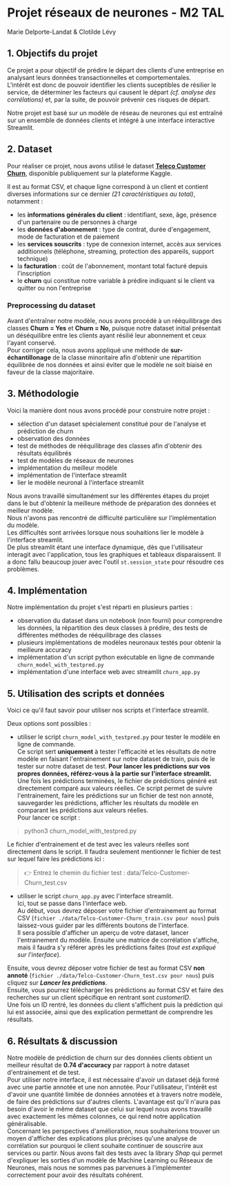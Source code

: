 # Projet réseaux de neurones - M2 TAL  
Marie Delporte-Landat & Clotilde Lévy

## 1. Objectifs du projet  
Ce projet a pour objectif de prédire le départ des clients d'une entreprise en analysant leurs données transactionnelles et comportementales.  
L'intérêt est donc de pouvoir identifier les clients suceptibles de résilier le service, de déterminer les facteurs qui causent le départ _(cf. analyse des corrélations)_ et, par la suite, de pouvoir prévenir ces risques de départ.  

Notre projet est basé sur un modèle de réseau de neurones qui est entraîné sur un ensemble de données clients et intégré à une interface interactive Streamlit. 

## 2. Dataset
Pour réaliser ce projet, nous avons utilisé le dataset [**Teleco Customer Churn**](https://www.kaggle.com/datasets/blastchar/telco-customer-churn), disponible publiquement sur la plateforme Kaggle.

Il est au format CSV, et chaque ligne correspond à un client et contient diverses informations sur ce dernier _(21 caractéristiques au total)_, notamment :  
- les **informations générales du client** : identifiant, sexe, âge, présence d'un partenaire ou de personnes à charge  
- les **données d'abonnement** : type de contrat, durée d'engagement, mode de facturation et de paiement  
- les **services souscrits** : type de connexion internet, accès aux services additionnels (téléphone, streaming, protection des appareils, support technique)  
- la **facturation** : coût de l'abonnement, montant total facturé depuis l'inscription  
- le **churn** qui constitue notre variable à prédire indiquant si le client va quitter ou non l'entreprise  

### Preprocessing du dataset
Avant d'entraîner notre modèle, nous avons procédé à un rééquilibrage des classes **Churn = Yes** et **Churn = No**, puisque notre dataset initial présentait un déséquilibre entre les clients ayant résilié leur abonnement et ceux l'ayant conservé.  
Pour corriger cela, nous avons appliqué une méthode de **sur-échantillonage** de la classe minoritaire afin d'obtenir une répartition équilibrée de nos données et ainsi éviter que le modèle ne soit biaisé en faveur de la classe majoritaire.  


## 3. Méthodologie
Voici la manière dont nous avons procédé pour construire notre projet :  
- sélection d'un dataset spécialement constitué pour de l'analyse et prédiction de churn
- observation des données
- test de méthodes de rééquilibrage des classes afin d'obtenir des résultats équilibrés
- test de modèles de réseaux de neurones
- implémentation du meilleur modèle
- implémentation de l'interface streamlit
- lier le modèle neuronal à l'interface streamlit  

Nous avons travaillé simultanément sur les différentes étapes du projet dans le but d'obtenir la meilleure méthode de préparation des données et meilleur modèle.  
Nous n'avons pas rencontré de difficulté particulière sur l'implémentation du modèle.  
Les difficultés sont arrivées lorsque nous souhaitions lier le modèle à l'interface streamlit.  
De plus streamlit étant une interface dynamique, dès que l'utilisateur interagit avec l'application, tous les graphiques et tableaux disparaissent. Il a donc fallu beaucoup jouer avec l'outil ```st.session_state``` pour résoudre ces problèmes.  



## 4. Implémentation
Notre implémentation du projet s'est réparti en plusieurs parties :  
- observation du dataset dans un notebook (non fourni) pour comprendre les données, la répartition des deux classes à prédire, des tests de différentes méthodes de rééquilibrage des classes
- plusieurs implémentations de modèles neuronaux testés pour obtenir la meilleure accuracy
- implémentation d'un script python exécutable en ligne de commande ```churn_model_with_testpred.py```
- implémentation d'une interface web avec streamlit ```churn_app.py```


## 5. Utilisation des scripts et données
Voici ce qu'il faut savoir pour utiliser nos scripts et l'interface streamlit.  

Deux options sont possibles :  

- utiliser le script ```churn_model_with_testpred.py``` pour tester le modèle en ligne de commande.  
Ce script sert **uniquement** à tester l'efficacité et les résultats de notre modèle en faisant l'entrainement sur notre dataset de train, puis de le tester sur notre dataset de test. **Pour lancer les prédictions sur vos propres données, référez-vous à la partie sur l'interface streamlit.** Une fois les prédictions terminées, le fichier de prédictions généré est directement comparé aux valeurs réelles. Ce script permet de suivre l'entrainement, faire les prédictions sur un fichier de test non annoté, sauvegarder les prédictions, afficher les résultats du modèle en comparant les prédictions aux valeurs réelles.  
Pour lancer ce script : 
> python3 churn_model_with_testpred.py   

Le fichier d'entrainement et de test avec les valeurs réelles sont directement dans le script. Il faudra seulement mentionner le fichier de test sur lequel faire les prédictions ici :  

>  👉 Entrez le chemin du fichier test : data/Telco-Customer-Churn_test.csv  

- utiliser le script ```churn_app.py``` avec l'interface streamlit.  
Ici, tout se passe dans l'interface web.  
Au début, vous devrez déposer votre fichier d'entrainement au format CSV (```fichier ./data/Telco-Customer-Churn_train.csv pour nous```) puis laissez-vous guider par les différents boutons de l'interface.  
Il sera possible d'afficher un aperçu de votre dataset, lancer l'entrainement du modèle. Ensuite une matrice de corrélation s'affiche, mais il faudra s'y référer après les prédictions faites (*tout est expliqué sur l'interface*).  

Ensuite, vous devrez déposer votre fichier de test au format CSV **non annoté** (```fichier ./data/Telco-Customer-Churn_test.csv pour nous```) puis cliquez sur **_Lancer les prédictions_**.  
Ensuite, vous pourrez télécharger les prédictions au format CSV et faire des recherches sur un client spécifique en rentrant sont *customerID*.  
Une fois un ID rentré, les données du client s'affichent puis la prédiction qui lui est associée, ainsi que des explication permettant de comprendre les résultats.  


## 6. Résultats & discussion
Notre modèle de prédiction de churn sur des données clients obtient un meilleur résultat de **0.74 d'accuracy** par rapport à notre dataset d'entrainement et de test.  
Pour utiliser notre interface, il est nécessaire d'avoir un dataset déjà formé avec une partie annotée et une non annotée. Pour l'utilisateur, l'intérêt est d'avoir une quantité limitée de données annotées et à travers notre modèle, de faire des prédictions sur d'autres clients. L'avantage est qu'il n'aura pas besoin d'avoir le même dataset que celui sur lequel nous avons travaillé avec exactement les mêmes colonnes, ce qui rend notre application généralisable.  
Concernant les perspectives d'amélioration, nous souhaiterions trouver un moyen d'afficher des explications plus précises qu'une analyse de corrélation sur pourquoi le client souhaite continuer de souscrire aux services ou partir. Nous avons fait des tests avec la library *Shap* qui permet d'expliquer les sorties d'un modèle de Machine Learning ou Réseaux de Neurones, mais nous ne sommes pas parvenues à l'implémenter correctement pour avoir des résultats cohérent.  